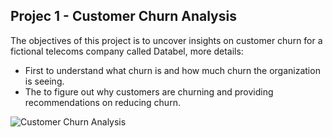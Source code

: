 ## Projec 1 - Customer Churn Analysis
The objectives of this project is to uncover insights on customer churn for a fictional telecoms company called Databel, more details:
- First to understand what churn is and how much churn the organization is seeing.
- The to figure out why customers are churning and providing recommendations on reducing churn.

![Customer Churn Analysis](./Customer%Churn%Analysis/Customer-Churn-Analysis-Dashboard.png)
